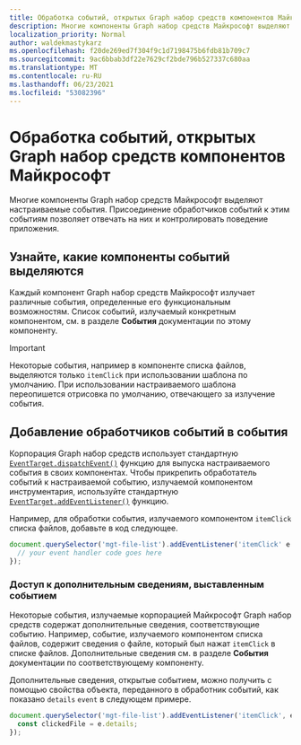 ```yaml
---
title: Обработка событий, открытых Graph набор средств компонентов Майкрософт
description: Многие компоненты Graph набор средств Майкрософт выделяют настраиваемые события. Присоединение обработчиков событий к этим событиям позволяет отвечать на них и контролировать поведение приложения.
localization_priority: Normal
author: waldekmastykarz
ms.openlocfilehash: f20de269ed7f304f9c1d7198475b6fdb81b709c7
ms.sourcegitcommit: 9ac6bbab3df22e7629cf2bde796b527337c680aa
ms.translationtype: MT
ms.contentlocale: ru-RU
ms.lasthandoff: 06/23/2021
ms.locfileid: "53082396"
---
```

# <a name="handle-events-exposed-by-microsoft-graph-toolkit-components"></a>Обработка событий, открытых Graph набор средств компонентов Майкрософт

Многие компоненты Graph набор средств Майкрософт выделяют настраиваемые события. Присоединение обработчиков событий к этим событиям позволяет отвечать на них и контролировать поведение приложения.

## <a name="discover-which-events-components-emit"></a>Узнайте, какие компоненты событий выделяются

Каждый компонент Graph набор средств Майкрософт излучает различные события, определенные его функциональным возможностям. Список событий, излучаемый конкретным компонентом, см. в разделе **События** документации по этому компоненту.

> [!IMPORTANT]
> Некоторые события, например в компоненте списка файлов, выделяются только `itemClick` при использовании шаблона по умолчанию. При использовании настраиваемого шаблона переопишется отрисовка по умолчанию, отвечающего за излучение события.

## <a name="add-event-handlers-to-events"></a>Добавление обработчиков событий в события

Корпорация Graph набор средств использует стандартную [`EventTarget.dispatchEvent()`](https://developer.mozilla.org/docs/Web/API/EventTarget/dispatchEvent) функцию для выпуска настраиваемого события в своих компонентах. Чтобы прикрепить обработатель событий к настраиваемой событию, излучаемой компонентом инструментария, используйте стандартную [`EventTarget.addEventListener()`](https://developer.mozilla.org/docs/Web/API/EventTarget/addEventListener) функцию.

Например, для обработки события, излучаемого компонентом `itemClick` списка файлов, добавьте в код следующее.

```javascript
document.querySelector('mgt-file-list').addEventListener('itemClick' e => {
  // your event handler code goes here
});
```

### <a name="access-additional-information-exposed-by-the-event"></a>Доступ к дополнительным сведениям, выставленным событием

Некоторые события, излучаемые корпорацией Майкрософт Graph набор средств содержат дополнительные сведения, соответствующие событию. Например, событие, излучаемого компонентом списка файлов, содержит сведения о файле, который был нажат `itemClick` в списке файлов. Дополнительные сведения см. в разделе **События** документации по соответствующему компоненту.

Дополнительные сведения, открытые событием, можно получить с помощью свойства объекта, переданного в обработник событий, как показано `details` `event` в следующем примере.

```javascript
document.querySelector('mgt-file-list').addEventListener('itemClick', e => {
  const clickedFile = e.details;
});
```
